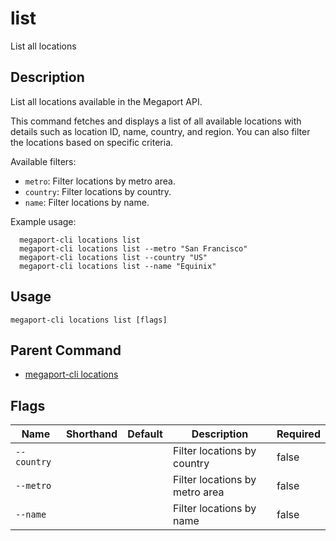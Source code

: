 # list

List all locations

## Description

List all locations available in the Megaport API.

This command fetches and displays a list of all available locations with details such as
location ID, name, country, and region. You can also filter the locations based on specific criteria.

Available filters:
- `metro`: Filter locations by metro area.
- `country`: Filter locations by country.
- `name`: Filter locations by name.

Example usage:

```
  megaport-cli locations list
  megaport-cli locations list --metro "San Francisco"
  megaport-cli locations list --country "US"
  megaport-cli locations list --name "Equinix"

```



## Usage

```
megaport-cli locations list [flags]
```



## Parent Command

* [megaport-cli locations](megaport-cli_locations.md)




## Flags

| Name | Shorthand | Default | Description | Required |
|------|-----------|---------|-------------|----------|
| `--country` |  |  | Filter locations by country | false |
| `--metro` |  |  | Filter locations by metro area | false |
| `--name` |  |  | Filter locations by name | false |



